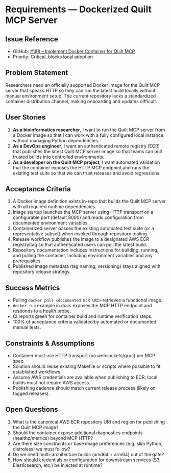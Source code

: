 <!-- markdownlint-disable MD013 -->
# Requirements — Dockerized Quilt MCP Server

## Issue Reference
- GitHub: [#188 – Implement Docker Container for Quilt MCP](https://github.com/quiltdata/quilt-mcp-server/issues/188)
- Priority: Critical, blocks local adoption

## Problem Statement
Researchers need an officially supported Docker image for the Quilt MCP server that speaks HTTP so they can run the latest build locally without manual environment setup. The current repository lacks a standardized container distribution channel, making onboarding and updates difficult.

## User Stories
1. **As a bioinformatics researcher**, I want to run the Quilt MCP server from a Docker image so that I can work with a fully configured local instance without managing Python dependencies.
2. **As a DevOps engineer**, I want an authenticated remote registry (ECR) that publishes the latest Quilt MCP server image so that teams can pull trusted builds into controlled environments.
3. **As a developer on the Quilt MCP project**, I want automated validation that the container exposes the HTTP MCP endpoint and runs the existing test suite so that we can trust releases and avoid regressions.

## Acceptance Criteria
1. A Docker image definition exists in-repo that builds the Quilt MCP server with all required runtime dependencies.
2. Image startup launches the MCP server using HTTP transport on a configurable port (default 8000) and reads configuration from documented environment variables.
3. Containerized server passes the existing automated test suite (or a representative subset) when invoked through repository tooling.
4. Release workflow publishes the image to a designated AWS ECR registry/tag so that authenticated users can pull the latest build.
5. Repository documentation includes instructions for building, running, and pulling the container, including environment variables and any prerequisites.
6. Published image metadata (tag naming, versioning) stays aligned with repository release strategy.

## Success Metrics
- Pulling `docker pull <documented ECR URI>` retrieves a functional image.
- `docker run` example in docs exposes the MCP HTTP endpoint and responds to a health probe.
- CI reports green for container build and runtime verification steps.
- 100% of acceptance criteria validated by automated or documented manual tests.

## Constraints & Assumptions
- Container must use HTTP transport (no websockets/grpc) per MCP spec.
- Solution should reuse existing Makefile or scripts where possible to fit established workflows.
- Assume AWS credentials are available when publishing to ECR; local builds must not require AWS access.
- Publishing cadence should match current release process (likely on tagged releases).

## Open Questions
1. What is the canonical AWS ECR repository URI and region for publishing the Quilt MCP image?
2. Should the container expose additional diagnostics endpoints (healthz/metrics) beyond MCP HTTP?
3. Are there size constraints or base image preferences (e.g. slim Python, distroless) we must follow?
4. Do we need multi-architecture builds (amd64 + arm64) out of the gate?
5. How should credentials or configuration for downstream services (S3, Elasticsearch, etc.) be injected at runtime?

